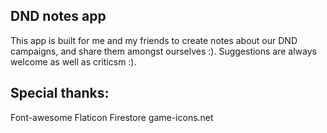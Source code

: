 ## DND notes app

This app is built for me and my friends to create notes about our DND campaigns, and share them amongst ourselves :).
Suggestions are always welcome as well as criticsm :).

## Special thanks:

Font-awesome
Flaticon
Firestore
game-icons.net
